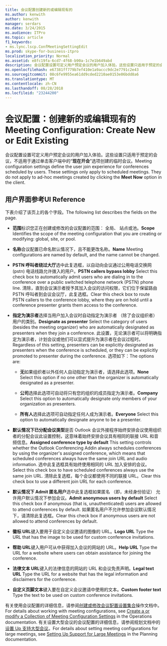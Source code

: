 ```yaml
---
title: 会议配置创建新的或编辑现有的
ms.author: kenwith
author: kenwith
manager: serdars
ms.date: 3/24/2015
ms.audience: ITPro
ms.topic: article
f1_keywords:
- ms.lync.lscp.ConfMeetingSettingEdit
ms.prod: skype-for-business-itpro
localization_priority: Normal
ms.assetid: e8fc19fa-6cd7-4f68-b90a-1c7e1b649abd
description: 会议配置设置可定义用户预定会议的用户加入体验。这些设置只适用于预定的会议，不适用于通过单击客户端中的“现在开会”选项创建的临时会议。
ms.openlocfilehash: e67381ff779b7ef410e1a9accc9dc2e7791c2e43
ms.sourcegitcommit: 08c6fe9955ea61dd9cded2210ae0153e06bdd8a6
ms.translationtype: MT
ms.contentlocale: zh-CN
ms.lasthandoff: 08/28/2018
ms.locfileid: "23244200"
---
```

# <a name="meeting-configuration-create-new-or-edit-existing"></a><span data-ttu-id="3c966-105">会议配置：创建新的或编辑现有的</span><span class="sxs-lookup"><span data-stu-id="3c966-105">Meeting Configuration: Create New or Edit Existing</span></span>

<span data-ttu-id="3c966-p102">会议配置设置可定义用户预定会议的用户加入体验。这些设置只适用于预定的会议，不适用于通过单击客户端中的“**现在开会**”选项创建的临时会议。</span><span class="sxs-lookup"><span data-stu-id="3c966-p102">Meeting configuration settings define the user join experience for conferences scheduled by users. These settings only apply to scheduled meetings. They do not apply to ad-hoc meetings created by clicking the **Meet Now** option in the client.</span></span>

## <a name="ui-reference"></a><span data-ttu-id="3c966-109">用户界面参考</span><span class="sxs-lookup"><span data-stu-id="3c966-109">UI Reference</span></span>

<span data-ttu-id="3c966-110">下表介绍了该页上的各个字段。</span><span class="sxs-lookup"><span data-stu-id="3c966-110">The following list describes the fields on the page.</span></span>

- <span data-ttu-id="3c966-111">**范围**标识您正在创建或修改的会议配置的范围： 全局、 站点或池。</span><span class="sxs-lookup"><span data-stu-id="3c966-111">**Scope** Identifies the scope of the meeting configuration that you are creating or modifying: global, site, or pool.</span></span>

- <span data-ttu-id="3c966-112">**名称**会议配置已命名默认情况下，且不能更改名称。</span><span class="sxs-lookup"><span data-stu-id="3c966-112">**Name** Meeting configurations are named by default, and the name cannot be changed.</span></span>

- <span data-ttu-id="3c966-113">**PSTN 呼叫者绕过大厅**选中此复选框，以自动向会议通过公用电话交换网 (pstn) 电话线路允许拨入的用户。</span><span class="sxs-lookup"><span data-stu-id="3c966-113">**PSTN callers bypass lobby** Select this check box to automatically admit users who are dialing in to the conference over a public switched telephone network (PSTN) phone line.</span></span> <span data-ttu-id="3c966-114">清除，直到会议演示者授予其加入会议的访问权限，它们位于保留路由 PSTN 呼叫者到会议会议厅，此复选框。</span><span class="sxs-lookup"><span data-stu-id="3c966-114">Clear this check box to route PSTN callers to the conference lobby, where they are on hold until a conference presenter grants them access to the conference.</span></span>

- <span data-ttu-id="3c966-115">**指定为演示者**选择当用户加入会议时自动指定为演示者 （除了会议组织者） 用户的类别。</span><span class="sxs-lookup"><span data-stu-id="3c966-115">**Designate as presenter** Select the category of users (besides the meeting organizer) who are automatically designated as presenters when they join a conference.</span></span> <span data-ttu-id="3c966-116">此设置，无论演示者可以将明确指定为演示者，计划会议或他们可以显式提升为演示者在会议过程时。</span><span class="sxs-lookup"><span data-stu-id="3c966-116">Regardless of this setting, presenters can be explicitly designated as presenters when the conference is scheduled, or they can be explicitly promoted to presenter during the conference.</span></span> <span data-ttu-id="3c966-117">选项如下：</span><span class="sxs-lookup"><span data-stu-id="3c966-117">The options are:</span></span>

  - <span data-ttu-id="3c966-118">**无**如果组织者以外任何人自动指定为演示者，请选择此选项。</span><span class="sxs-lookup"><span data-stu-id="3c966-118">**None** Select this option if no one other than the organizer is automatically designated as a presenter.</span></span>

  - <span data-ttu-id="3c966-119">**公司**选择此选项可自动将只有您的组织的成员指定为演示者。</span><span class="sxs-lookup"><span data-stu-id="3c966-119">**Company** Select this option to automatically designate only members of your organization as presenters.</span></span>

  - <span data-ttu-id="3c966-120">**所有人**选择此选项可自动指定任何人成为演示者。</span><span class="sxs-lookup"><span data-stu-id="3c966-120">**Everyone** Select this option to automatically designate anyone to be a presenter.</span></span>

- <span data-ttu-id="3c966-121">**默认情况下已分配会议类型**是否 Outlook 会议外接程序始终安排会议使用组织者的分配会议此设置控制，这意味着始终安排会议具有相同的联接 URL 和音频信息。</span><span class="sxs-lookup"><span data-stu-id="3c966-121">**Assigned conference type by default** This setting controls whether the Outlook Conferencing Addin always schedules conferences by using the organizer's assigned conference, which means that scheduled conferences always have the same join URL and audio information.</span></span> <span data-ttu-id="3c966-122">选中此复选框具有始终使用相同的 URL 加入安排的会议。</span><span class="sxs-lookup"><span data-stu-id="3c966-122">Select this check box to have scheduled conferences always use the same join URL.</span></span> <span data-ttu-id="3c966-123">清除此复选框，每个会议都使用不同的联接 URL。</span><span class="sxs-lookup"><span data-stu-id="3c966-123">Clear this check box to use a different join URL for each conference.</span></span>

- <span data-ttu-id="3c966-124">**默认情况下 Admit 匿名用户**选中此复选框如果匿名 （即，未经身份验证） 允许用户默认情况下参加会议。</span><span class="sxs-lookup"><span data-stu-id="3c966-124">**Admit anonymous users by default** Select this check box if anonymous (that is, unauthenticated) users are allowed to attend conferences by default.</span></span> <span data-ttu-id="3c966-125">如果匿名用户不允许参加会议默认情况下，请清除此复选框。</span><span class="sxs-lookup"><span data-stu-id="3c966-125">Clear this check box if anonymous users are not allowed to attend conferences by default.</span></span>

- <span data-ttu-id="3c966-126">**徽标 URL**键入要用于自定义会议邀请的图像的 URL。</span><span class="sxs-lookup"><span data-stu-id="3c966-126">**Logo URL** Type the URL that has the image to be used for custom conference invitations.</span></span>

- <span data-ttu-id="3c966-127">**帮助 URL**键入用户可从中获得加入会议的网站的 URL。</span><span class="sxs-lookup"><span data-stu-id="3c966-127">**Help URL** Type the URL for a website where users can obtain assistance for joining the conference.</span></span>

- <span data-ttu-id="3c966-128">**法律文本 URL**键入的法律信息的网站的 URL 和会议免责声明。</span><span class="sxs-lookup"><span data-stu-id="3c966-128">**Legal text URL** Type the URL for a website that has the legal information and disclaimers for the conference.</span></span>

- <span data-ttu-id="3c966-129">**自定义页脚文本**键入要在自定义会议邀请中使用的文本。</span><span class="sxs-lookup"><span data-stu-id="3c966-129">**Custom footer text** Type the text to be used on custom conference invitations.</span></span>

<span data-ttu-id="3c966-130">有关使用会议配置的详细信息，请参阅[创建或修改会议配置设置集合](https://technet.microsoft.com/library/ce6773c1-a0d5-4405-8e32-33a6f3a46a1a.aspx)操作文档中。</span><span class="sxs-lookup"><span data-stu-id="3c966-130">For details about working with meeting configurations, see [Create a or modify a Collection of Meeting Configuration Settings](https://technet.microsoft.com/library/ce6773c1-a0d5-4405-8e32-33a6f3a46a1a.aspx) in the Operations documentation.</span></span> <span data-ttu-id="3c966-131">有关设置大型会议的会议配置的详细信息，请参阅规划文档中的[设置 Up 支持大型会议](https://technet.microsoft.com/library/8e22d34b-b395-408d-9d48-8f2a3abe9513.aspx)。</span><span class="sxs-lookup"><span data-stu-id="3c966-131">For details about setting meeting configurations for large meetings, see [Setting Up Support for Large Meetings](https://technet.microsoft.com/library/8e22d34b-b395-408d-9d48-8f2a3abe9513.aspx) in the Planning documentation.</span></span>


